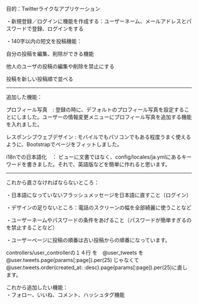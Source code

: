 目的：Twitterライクなアプリケーション

・新規登録／ログインに機能を作成する：ユーザーネーム、メールアドレスとパスワードで登録、ログインをする

・140字以内の短文を投稿機能：

  自分の投稿を編集、削除ができる機能
  
  他人のユーザの投稿の編集や削除を禁止にする
  
  投稿を新しい投稿順で並べる
  
  
  ---------------------------------------------------------------------------------------

追加した機能：

プロフィール写真　: 登録の時に、デフォルトのプロフィール写真を設定することにしました。ユーザーの情報変更メニューにプロフィール写真を追加する機能を入れました。
                  
レスポンシブウェブデザイン : モバイルでもパソコンでもある程度うまく使えるように、Bootstrapでページをフィットしました。

i18nでの日本語化　： ビューに文書ではなく、config/locales/ja.ymlにあるキーワードを書きました。それで、英語版などを簡単に作れると思います。
                  
  ---------------------------------------------------------------------------------------
  
これから直さなければならないところ：
  
・日本語になっていないフラッシュメッセージを日本語に直すこと（ログイン）

・デザインの足りないところ：電話のスクリーンの幅を全部綺麗に使うことなど

・ユーザーネームやパスワードの条件をあげること（パスワードが簡単すぎるのを禁止することなど）

・ユーザーページに投稿の順番は古い投稿からの順番になっています。

controllers/user_controllerの１４行 を　@user_tweets を　@user.tweets.page(params[:page]).per(25) じゃなくて　@user.tweets.order(created_at: :desc).page(params[:page]).per(25)に直します。
  
これから追加したい機能：  
  ・フォロー、いいね、コメント、ハッシュタグ機能
